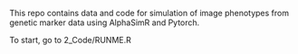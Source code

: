 This repo contains data and code for simulation of image phenotypes from genetic marker data using AlphaSimR and Pytorch.

To start, go to 2_Code/RUNME.R
